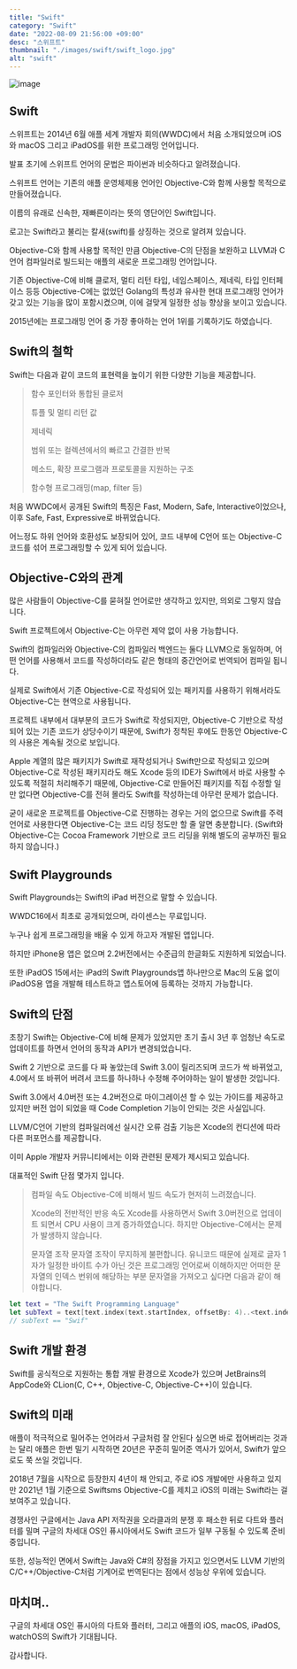 ```yaml
---
title: "Swift"
category: "Swift"
date: "2022-08-09 21:56:00 +09:00"
desc: "스위프트"
thumbnail: "./images/swift/swift_logo.jpg"
alt: "swift"
---
```


![image](https://user-images.githubusercontent.com/85836879/183657001-f846474d-64c2-45bc-b993-a3cd4de97bcb.png)

## Swift
스위프트는 2014년 6월 애플 세계 개발자 회의(WWDC)에서 처음 소개되었으며 iOS와 macOS 그리고 iPadOS를 위한 프로그래밍 언어입니다.

발표 초기에 스위프트 언어의 문법은 파이썬과 비슷하다고 알려졌습니다.

스위프트 언어는 기존의 애플 운영체제용 언어인 Objective-C와 함께 사용할 목적으로 만들어졌습니다.

이름의 유래로 신속한, 재빠른이라는 뜻의 영단어인 Swift입니다.

로고는 Swift라고 불리는 칼새(swift)를 상징하는 것으로 알려져 있습니다.

Objective-C와 함께 사용할 목적인 만큼 Objective-C의 단점을 보완하고 LLVM과 C언어 컴파일러로 빌드되는 애플의 새로운 프로그래밍 언어입니다.

기존 Objective-C에 비해 클로저, 멀티 리턴 타입, 네임스페이스, 제네릭, 타입 인터페이스 등등 Objective-C에는 없었던 Golang의 특성과 유사한 현대 프로그래밍 언어가 갖고 있는 기능을 많이 포함시켰으며, 이에 걸맞게 일정한 성능 향상을 보이고 있습니다.

2015년에는 프로그래밍 언어 중 가장 좋아하는 언어 1위를 기록하기도 하였습니다.

## Swift의 철학
Swift는 다음과 같이 코드의 표현력을 높이기 위한 다양한 기능을 제공합니다.

> 함수 포인터와 통합된 클로저
> 
> 튜플 및 멀티 리턴 값
>
> 제네릭
>
> 범위 또는 컬렉션에서의 빠르고 간결한 반복
>
> 메소드, 확장 프로그램과 프로토콜을 지원하는 구조
>
> 함수형 프로그래밍(map, filter 등)

처음 WWDC에서 공개된 Swift의 특징은 Fast, Modern, Safe, Interactive이었으나, 이후 Safe, Fast, Expressive로 바뀌었습니다.

어느정도 하위 언어와 호환성도 보장되어 있어, 코드 내부에 C언어 또는 Objective-C 코드를 섞어 프로그래밍할 수 있게 되어 있습니다.

## Objective-C와의 관계
많은 사람들이 Objective-C를 묻혀질 언어로만 생각하고 있지만, 의외로 그렇지 않습니다.

Swift 프로젝트에서 Objective-C는 아무런 제약 없이 사용 가능합니다.

Swift의 컴파일러와 Objective-C의 컴파일러 백엔드는 둘다 LLVM으로 동일하며, 어떤 언어를 사용해서 코드를 작성하더라도 같은 형태의 중간언어로 번역되어 컴파일 됩니다.

실제로 Swift에서 기존 Objective-C로 작성되어 있는 패키지를 사용하기 위해서라도 Objective-C는 현역으로 사용됩니다.

프로젝트 내부에서 대부분의 코드가 Swift로 작성되지만, Objective-C 기반으로 작성되어 있는 기존 코드가 상당수이기 때문에, Swift가 정착된 후에도 한동안 Objective-C의 사용은 계속될 것으로 보입니다.

Apple 계열의 많은 패키지가 Swift로 재작성되거나 Swift만으로 작성되고 있으며 Objective-C로 작성된 패키지라도 해도 Xcode 등의 IDE가 Swift에서 바로 사용할 수 있도록 적절히 처리해주기 때문에, Objective-C로 만들어진 패키지를 직접 수정할 일만 없다면 Objective-C를 전혀 몰라도 Swift를 작성하는데 아무런 문제가 없습니다.

굳이 새로운 프로젝트를 Objective-C로 진행하는 경우는 거의 없으므로 Swift를 주력 언어로 사용한다면 Objective-C는 코드 리딩 정도만 할 줄 알면 충분합니다.
(Swift와 Objective-C는 Cocoa Framework 기반으로 코드 리딩을 위해 별도의 공부까진 필요하지 않습니다.)

## Swift Playgrounds
Swift Playgrounds는 Swift의 iPad 버전으로 말할 수 있습니다.

WWDC16에서 최초로 공개되었으며, 라이센스는 무료입니다.

누구나 쉽게 프로그래밍을 배울 수 있게 하고자 개발된 앱입니다.

하지만 iPhone용 앱은 없으며 2.2버전에서는 수준급의 한글화도 지원하게 되었습니다.

또한 iPadOS 15에서는 iPad의 Swift Playgrounds앱 하나만으로 Mac의 도움 없이 iPadOS용 앱을 개발해 테스트하고 앱스토어에 등록하는 것까지 가능합니다.

## Swift의 단점
초창기 Swift는 Objective-C에 비해 문제가 있었지만 초기 출시 3년 후 엄청난 속도로 업데이트를 하면서 언어의 동작과 API가 변경되었습니다.

Swift 2 기반으로 코드를 다 짜 놓았는데 Swift 3.0이 릴리즈되며 코드가 싹 바뀌었고, 4.0에서 또 바뀌어 버려서 코드를 하나하나 수정해 주어야하는 일이 발생한 것입니다.

Swift 3.0에서 4.0버전 또는 4.2버전으로 마이그레이션 할 수 있는 가이드를 제공하고 있지만 버전 업이 되었을 때 Code Completion 기능이 안되는 것은 사실입니다.

LLVM/C언어 기반의 컴파일러에선 실시간 오류 검출 기능은 Xcode의 컨디션에 따라 다른 퍼포먼스를 제공합니다.

이미 Apple 개발자 커뮤니티에서는 이와 관련된 문제가 제시되고 있습니다.

대표적인 Swift 단점 몇가지 입니다.

> 컴파일 속도
>   Objective-C에 비해서 빌드 속도가 현저히 느려졌습니다.
> 
> Xcode의 전반적인 반응 속도
>   Xcode를 사용하면서 Swift 3.0버전으로 업데이트 되면서 CPU 사용이 크게 증가하였습니다. 하지만 Objective-C에서는 문제가 발생하지 않습니다.
>   
> 문자열 조작
>   문자열 조작이 무지하게 불편합니다. 유니코드 때문에 실제로 글자 1자가 일정한 바이트 수가 아닌 것은 프로그래밍 언어로써 이해하지만 어떠한 문자열의 인덱스 번위에 해당하는 부분 문자열을 가져오고 싶다면 다음과 같이 해야합니다.
> 

```swift
let text = "The Swift Programming Language"
let subText = text[text.index(text.startIndex, offsetBy: 4)..<text.index(text.startIndex, offsetBy: 8)]
// subText == "Swif"
```

## Swift 개발 환경
Swift를 공식적으로 지원하는 통합 개발 환경으로 Xcode가 있으며 JetBrains의 AppCode와 CLion(C, C++, Objective-C, Objective-C++)이 있습니다.

## Swift의 미래
애플이 적극적으로 밀어주는 언어라서 구글처럼 잘 안된다 싶으면 바로 접어버리는 것과는 달리 애플은 한번 밀기 시작하면 20년은 꾸준히 밀어준 역사가 있어서, Swift가 앞으로도 쭉 쓰일 것입니다.

2018년 7월을 시작으로 등장한지 4년이 채 안되고, 주로 iOS 개발에만 사용하고 있지만 2021년 1월 기준으로 Swiftsms Objective-C를 제치고 iOS의 미래는 Swift라는 걸 보여주고 있습니다.

경쟁사인 구글에서는 Java API 저작권을 오라클과의 분쟁 후 패소한 뒤로 다트와 플러터를 밀며 구글의 차세대 OS인 퓨시아에서도 Swift 코드가 일부 구동될 수 있도록 준비 중입니다.

또한, 성능적인 면에서 Swift는 Java와 C#의 장점을 가지고 있으면서도 LLVM 기반의 C/C++/Objective-C처럼 기계어로 번역된다는 점에서 성능상 우위에 있습니다.

## 마치며..
구글의 차세대 OS인 퓨시아의 다트와 플러터, 그리고 애플의 iOS, macOS, iPadOS, watchOS의 Swift가 기대됩니다.

감사합니다.
